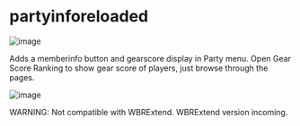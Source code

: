 # partyinforeloaded

![image](https://github.com/user-attachments/assets/9b961451-e600-48e8-a66c-603086554708)

Adds a memberinfo button and gearscore display in Party menu. Open Gear Score Ranking to show gear score of players, just browse through the pages.

![image](https://github.com/user-attachments/assets/9cb4a586-b3ac-4224-86d1-e27743fec21d)

WARNING: Not compatible with WBRExtend. WBRExtend version incoming.
